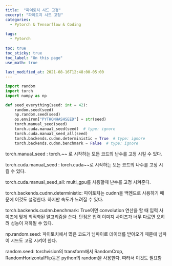 ```yaml
---
title:  "파이토치 시드 고정"
excerpt: "파이토치 시드 고정"
categories:
  - Pytorch & Tensorflow & Coding
  
tags:
  - Pytorch
  
toc: true
toc_sticky: true
toc_label: "On this page"
use_math: true
    
last_modified_at: 2021-08-16T12:48:00-05:00
---
```


```python
import random
import torch
import numpy as np

def seed_everything(seed: int = 42):
    random.seed(seed)
    np.random.seed(seed)
    os.environ["PYTHONHASHSEED"] = str(seed)
    torch.manual_seed(seed)
    torch.cuda.manual_seed(seed)  # type: ignore
    torch.cuda.manual_seed_all(seed)
    torch.backends.cudnn.deterministic = True  # type: ignore
    torch.backends.cudnn.benchmark = False  # type: ignore
```

torch.manual_seed : torch.~~ 로 시작하는 모든 코드의 난수를 고정 시킬 수 있다.

torch.cuda.manual_seed : torch.cuda~~로 시작하는 모든 코드의 나수를 고정 시킬 수 있다.

torch.cuda.manual_seed_all: multi_gpu를 사용할때 난수를 고정 시켜준다.

torch.backends.cudnn.deterministic: 파이토치는 cudnn을 백엔드로 사용하기 때문에 이것도 설정한다. 하지만 속도가 느려질 수 있다.

torch.backends.cudnn.benchmark: True이면 convolution 연산을 할 때 입력 사이즈에 맞게 최적화된 알고리즘을 쓴다. 단점은 입력 이미지 사이즈가 너무 다르면 오히려 성능이 저하될 수 있다.

np.random.seed: 파이토치에서 많은 코드가 넘파이로 데이터를 받아오기 때문에 넘파이 시드도 고정 시켜야 한다.

random.seed: torchvision의 transform에서 RandomCrop, RandomHorizontalFlip등은 python의 random을 사용한다. 따라서 이것도 필요함